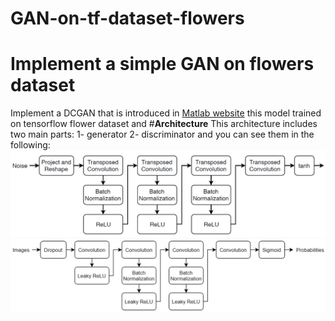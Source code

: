 # GAN-on-tf-dataset-flowers
# **Implement a simple GAN on flowers dataset**  
Implement a DCGAN that is introduced in [Matlab website](https://uk.mathworks.com/help/deeplearning/ug/train-generative-adversarial-network.html) this model trained on tensorflow flower dataset and 
#**Architecture**
This architecture includes two main parts: 1- generator 2- discriminator and you can see them in the following:  
![generator](Images/generator.png)
![discriminator](Images/discriminator.png)


